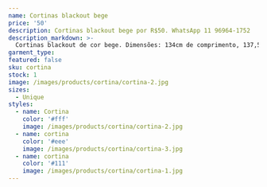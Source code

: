 ```yaml
---
name: Cortinas blackout bege
price: '50'
description: Cortinas blackout bege por R$50. WhatsApp 11 96964-1752
description_markdown: >-
  Cortinas blackout de cor bege. Dimensões: 134cm de comprimento, 137,5cm de largura.
garment_type:
featured: false
sku: cortina
stock: 1
image: /images/products/cortina/cortina-2.jpg
sizes:
  - Unique
styles:
  - name: Cortina
    color: '#fff'
    image: /images/products/cortina/cortina-2.jpg
  - name: cortina
    color: '#eee'
    image: /images/products/cortina/cortina-3.jpg
  - name: cortina
    color: '#111'
    image: /images/products/cortina/cortina-1.jpg
---
```

